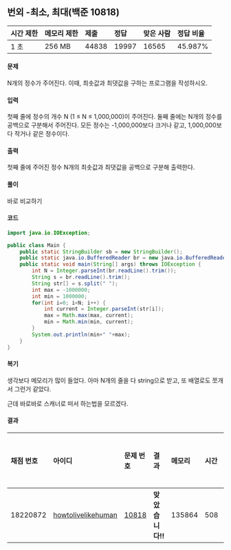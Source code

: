 ## 번외 -최소, 최대(백준 10818)

| 시간 제한 | 메모리 제한 | 제출  | 정답  | 맞은 사람 | 정답 비율 |
| :-------- | :---------- | :---- | :---- | :-------- | :-------- |
| 1 초      | 256 MB      | 44838 | 19997 | 16565     | 45.987%   |

#### 문제

N개의 정수가 주어진다. 이때, 최솟값과 최댓값을 구하는 프로그램을 작성하시오.

#### 입력

첫째 줄에 정수의 개수 N (1 ≤ N ≤ 1,000,000)이 주어진다. 둘째 줄에는 N개의 정수를 공백으로 구분해서 주어진다. 모든 정수는 -1,000,000보다 크거나 같고, 1,000,000보다 작거나 같은 정수이다.

#### 출력

첫째 줄에 주어진 정수 N개의 최솟값과 최댓값을 공백으로 구분해 출력한다.

#### 풀이

바로 비교하기

#### 코드

``````java
import java.io.IOException;

public class Main {
	public static StringBuilder sb = new StringBuilder();
	public static java.io.BufferedReader br = new java.io.BufferedReader(new java.io.InputStreamReader(System.in));
	public static void main(String[] args) throws IOException {
		int N = Integer.parseInt(br.readLine().trim());
		String s = br.readLine().trim();
		String str[] = s.split(" ");
		int max = -1000000;
		int min = 1000000;
		for(int i=0; i<N; i++) {
			int current = Integer.parseInt(str[i]);
			max = Math.max(max, current);
			min = Math.min(min, current);
		}
		System.out.println(min+" "+max);
	}
}
``````

#### 복기

생각보다 메모리가 많이 들었다. 아마 N개의 줄을 다 string으로 받고, 또 배열로도 쪼개서 그런거 같았다.

근데 바로바로 스캐너로 떠서 하는법을 모르겠다.

#### 결과

| 채점 번호 | 아이디                                                       | 문제 번호                                      | 결과             | 메모리 | 시간 | 언어                                                         | 코드 길이 | 제출한 시간                                                  |
| :-------- | :----------------------------------------------------------- | :--------------------------------------------- | :--------------- | :----- | :--- | :----------------------------------------------------------- | :-------- | :----------------------------------------------------------- |
| 18220872  | [howtolivelikehuman](https://www.acmicpc.net/user/howtolivelikehuman) | [10818](https://www.acmicpc.net/problem/10818) | **맞았습니다!!** | 135864 | 508  | [Java](https://www.acmicpc.net/source/18220872) / [수정](https://www.acmicpc.net/submit/10818/18220872) | 618       | [1달 전](https://www.acmicpc.net/status?problem_id=10818&user_id=howtolivelikehuman&language_id=-1&result_id=-1&from_mine=1#) |